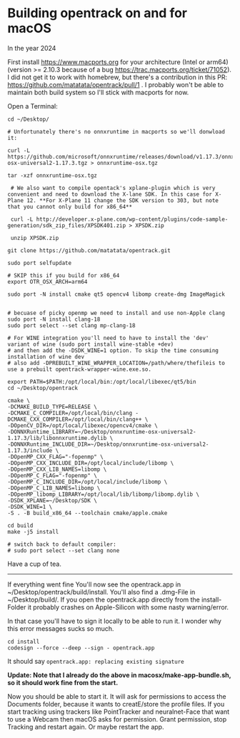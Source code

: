 # Building opentrack on and for macOS

In the year 2024

First install https://www.macports.org for your architecture (Intel or arm64) (version >= 2.10.3 because of a bug https://trac.macports.org/ticket/71052). I did not get it to work with homebrew, but there's a contribution in this PR: https://github.com/matatata/opentrack/pull/1 . I probably won't be able to maintain both build system so I'll stick with macports for now.

Open a Terminal:

    cd ~/Desktop/
    
    # Unfortunately there's no onnxruntime in macports so we'll donwload it:

    curl -L https://github.com/microsoft/onnxruntime/releases/download/v1.17.3/onnxruntime-osx-universal2-1.17.3.tgz > onnxruntime-osx.tgz
    
    tar -xzf onnxruntime-osx.tgz 

	 # We also want to compile opentack's xplane-plugin which is very convenient and need to download the X-lane SDK. In this case for X-Plane 12. **For X-Plane 11 change the SDK version to 303, but note that you cannot only build for x86_64**
	 
	 curl -L http://developer.x-plane.com/wp-content/plugins/code-sample-generation/sdk_zip_files/XPSDK401.zip > XPSDK.zip
	 
	 unzip XPSDK.zip

    git clone https://github.com/matatata/opentrack.git

    sudo port selfupdate
    
    # SKIP this if you build for x86_64
    export OTR_OSX_ARCH=arm64

    sudo port -N install cmake qt5 opencv4 libomp create-dmg ImageMagick

    
    # becuase of picky openmp we need to install and use non-Apple clang
    sudo port -N install clang-18
    sudo port select --set clang mp-clang-18

    # For WINE integration you'll need to have to install the 'dev' variant of wine (sudo port install wine-stable +dev)
    # and then add the -DSDK_WINE=1 option. To skip the time consuming installation of wine dev
    # also add -DPREBUILT_WINE_WRAPPER_LOCATION=/path/where/thefileis to use a prebuilt opentrack-wrapper-wine.exe.so.

    export PATH=$PATH:/opt/local/bin:/opt/local/libexec/qt5/bin
    cd ~/Desktop/opentrack
    
    cmake \
	-DCMAKE_BUILD_TYPE=RELEASE \
 	-DCMAKE_C_COMPILER=/opt/local/bin/clang -DCMAKE_CXX_COMPILER=/opt/local/bin/clang++ \
	-DOpenCV_DIR=/opt/local/libexec/opencv4/cmake \
	-DONNXRuntime_LIBRARY=~/Desktop/onnxruntime-osx-universal2-1.17.3/lib/libonnxruntime.dylib \
	-DONNXRuntime_INCLUDE_DIR=~/Desktop/onnxruntime-osx-universal2-1.17.3/include \
	-DOpenMP_CXX_FLAG="-fopenmp" \
	-DOpenMP_CXX_INCLUDE_DIR=/opt/local/include/libomp \
	-DOpenMP_CXX_LIB_NAMES=libomp \
	-DOpenMP_C_FLAG="-fopenmp" \
	-DOpenMP_C_INCLUDE_DIR=/opt/local/include/libomp \
	-DOpenMP_C_LIB_NAMES=libomp \
	-DOpenMP_libomp_LIBRARY=/opt/local/lib/libomp/libomp.dylib \
	-DSDK_XPLANE=~/Desktop/SDK \
 	-DSDK_WINE=1 \
	-S . -B build_x86_64 --toolchain cmake/apple.cmake
    
    cd build
    make -j5 install
    
    # switch back to default compiler:
    # sudo port select --set clang none

Have a cup of tea.

--------------

        
If everything went fine You'll now see the opentrack.app in ~/Desktop/opentrack/build/install. You'll also find a .dmg-File in ~/Desktop/build/. If you open the opentrack.app directly from the install-Folder it probably crashes on Apple-Silicon with some nasty warning/error.

In that case you'll have to sign it locally to be able to run it. I wonder why this error messages sucks so much.

    cd install
    codesign --force --deep --sign - opentrack.app
        
It should say `opentrack.app: replacing existing signature`

**Update: Note that I already do the above in macosx/make-app-bundle.sh, so it should work fine from the start.**
        
Now you should be able to start it. It will ask for permissions to access the Documents folder, because it wants to creatE/store the profile files. If you start tracking using trackers like PointTracker and neuralnet-Face that want to use a Webcam then macOS asks for permission. Grant permission, stop Tracking and restart again. Or maybe restart the app.




  




